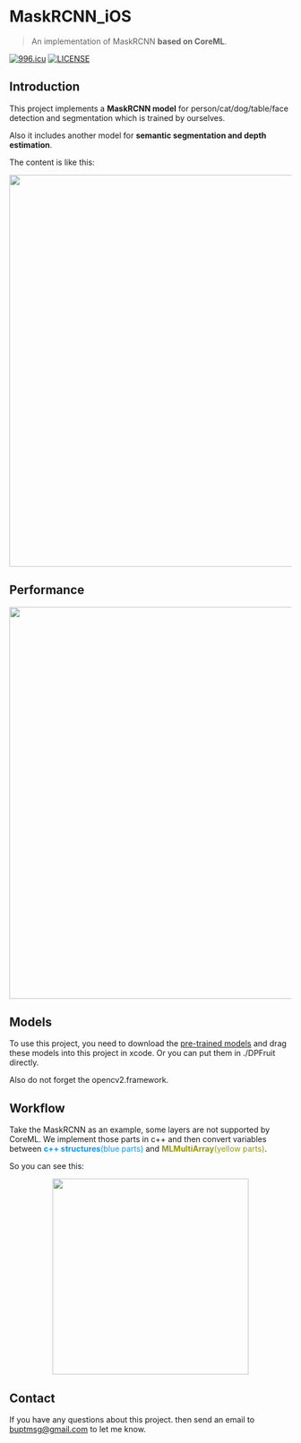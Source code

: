 # MaskRCNN_iOS

> An implementation of MaskRCNN  __based on CoreML__.

[![996.icu](https://img.shields.io/badge/link-996.icu-red.svg)](https://996.icu)  [![LICENSE](https://img.shields.io/badge/license-NPL%20(The%20996%20Prohibited%20License)-blue.svg)](https://github.com/996icu/996.ICU/blob/master/LICENSE)

## Introduction

This project implements a __MaskRCNN model__ for person/cat/dog/table/face detection and segmentation which is trained by ourselves.
    
Also it includes another model for __semantic segmentation and depth estimation__.
    
The content is like this:

<div align=center>
<img width=700 src="https://wx4.sinaimg.cn/mw1024/89ef5361ly1fsbvb2jat6j20yo0icac6.jpg"/>
</div>


## Performance

<div align=center>
<img width=700 src="https://wx4.sinaimg.cn/mw1024/89ef5361ly1fsbvb2amarj20xt0fkdh2.jpg"/>
</div>

## Models

To use this project, you need to download the [pre-trained models](https://pan.baidu.com/s/1OHHLX24Z4fYEM6J2YNaC5A) and drag these models into this project in xcode. Or you can put them in ./DPFruit directly.

Also do not forget the opencv2.framework.

## Workflow

Take the MaskRCNN as an example, some layers are not supported by CoreML. We implement those parts in c++ and then convert variables between<font color=#0099ff> __c++ structures__(blue parts)</font> and<font color=#999900> __MLMultiArray__(yellow parts)</font>.

So you can see this:

<div align=center>
<img width=350 src="https://wx3.sinaimg.cn/mw1024/89ef5361ly1fsbvb2eo43j20hj0inabi.jpg"/>
</div>
    
## Contact

If you have any questions about this project. then send an email to buptmsg@gmail.com to let me know.    
